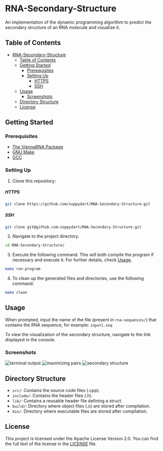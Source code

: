 # RNA-Secondary-Structure

 An implementation of the dynamic programming algorithm to predict the secondary structure of an RNA molecule and visualize it.

## Table of Contents

- [RNA-Secondary-Structure](#rna-secondary-structure)
  - [Table of Contents](#table-of-contents)
  - [Getting Started](#getting-started)
    - [Prerequisites](#prerequisites)
    - [Setting Up](#setting-up)
        - [HTTPS](#https)
        - [SSH](#ssh)
  - [Usage](#usage)
    - [Screenshots](#screenshots)
  - [Directory Structure](#directory-structure)
  - [License](#license)

## Getting Started

### Prerequisites

- [The ViennaRNA Package]([https://unity.com/download](https://www.tbi.univie.ac.at/RNA/index.html))
- [GNU Make](https://www.gnu.org/software/make/) 
- [GCC](https://gcc.gnu.org/)

### Setting Up

1. Clone this repository:

##### HTTPS
```bash
git clone https://github.com/soppydart/RNA-Secondary-Structure.git
```

##### SSH
```bash
git clone git@github.com:soppydart/RNA-Secondary-Structure.git
```

2. Navigate to the project directory.
```bash
cd RNA-Secondary-Structure/
```

3. Execute the following command. This will both compile the program if necessary and execute it. For further details, check [Usage](#usage).

```bash
make run-program
```

4. To clean up the generated files and directories, use the following command:
   
```bash
make clean
```

## Usage

When prompted, input the name of the file (present in `rna-sequences/`) that contains the RNA sequence, for example:
```input1.seq```

To view the visualization of the secondary structure, navigate to the link displayed in the console.

### Screenshots

![terminal output](/docs/assets/Screenshots/image-3.png)
![maximizing pairs](/docs/assets/Screenshots/image-1.png)
![secondary structure](/docs/assets/Screenshots/image-2.png)

## Directory Structure

- `src/`: Contains the source code files (.cpp).
- `include/`: Contains the header files (.h).
- `lib/`: Contains a reusable header file defining a struct.
- `build/`: Directory where object files (.o) are stored after compilation.
- `bin/`: Directory where executable files are stored after compilation.

## License

This project is licensed under the Apache License Version 2.0. You can find the full text of the license in the [LICENSE](LICENSE) file.